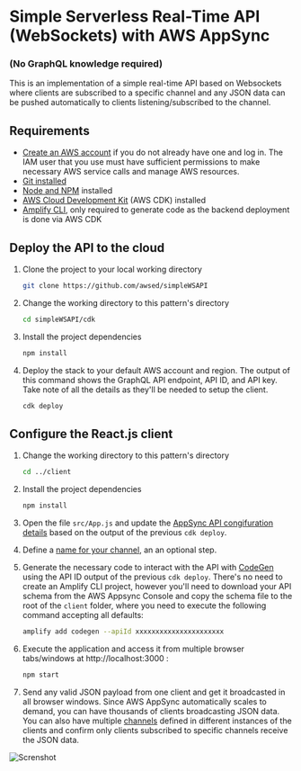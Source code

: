 # Simple Serverless Real-Time API (WebSockets) with AWS AppSync
### (No GraphQL knowledge required)
 
This is an implementation of a simple real-time API based on Websockets where clients are subscribed to a specific channel and any JSON data can be pushed automatically to clients listening/subscribed to the channel.

## Requirements

* [Create an AWS account](https://portal.aws.amazon.com/gp/aws/developer/registration/index.html) if you do not already have one and log in. The IAM user that you use must have sufficient permissions to make necessary AWS service calls and manage AWS resources.
* [Git installed](https://git-scm.com/book/en/v2/Getting-Started-Installing-Git)
* [Node and NPM](https://nodejs.org/en/download/) installed
* [AWS Cloud Development Kit](https://docs.aws.amazon.com/cdk/latest/guide/cli.html) (AWS CDK) installed
* [Amplify CLI](https://docs.amplify.aws/cli/start/install/), only required to generate code as the backend deployment is done via AWS CDK


## Deploy the API to the cloud

1. Clone the project to your local working directory

   ```sh
   git clone https://github.com/awsed/simpleWSAPI
   ```

2. Change the working directory to this pattern's directory

   ```sh
   cd simpleWSAPI/cdk
   ```

3. Install the project dependencies

   ```sh
   npm install
   ```

4. Deploy the stack to your default AWS account and region. The output of this command shows the GraphQL API endpoint, API ID, and API key. Take note of all the details as they'll be needed to setup the client.

   ```sh
   cdk deploy
   ```

## Configure the React.js client

1. Change the working directory to this pattern's directory

   ```sh
   cd ../client
   ```

2. Install the project dependencies

   ```sh
   npm install
   ```
3. Open the file `src/App.js` and update the [AppSync API congifuration details](https://github.com/awsed/simpleWSAPI/blob/68bc0846dc2edb5e13a75767a060153e37ceeaee/client/src/App.js#L9) based on the output of the previous `cdk deploy`.

4. Define a [name for your channel](https://github.com/awsed/simpleWSAPI/blob/68bc0846dc2edb5e13a75767a060153e37ceeaee/client/src/App.js#L22), an an optional step.

5. Generate the necessary code to interact with the API with [CodeGen](https://docs.amplify.aws/cli/graphql-transformer/codegen/) using the API ID output of the previous `cdk deploy`. There's no need to create an Amplify CLI project, however you'll need to download your API schema from the AWS Appsync Console and copy the schema file to the root of the `client` folder, where you need to execute the following command accepting all defaults:

   ```sh
   amplify add codegen --apiId xxxxxxxxxxxxxxxxxxxxxx
   ```

6. Execute the application and access it from multiple browser tabs/windows at http://localhost:3000 :

    ```bash
    npm start
    ```

7. Send any valid JSON payload from one client and get it broadcasted in all browser windows. Since AWS AppSync automatically scales to demand, you can have thousands of clients broadcasting JSON data. You can also have multiple [channels](https://github.com/awsed/simpleWSAPI/blob/68bc0846dc2edb5e13a75767a060153e37ceeaee/client/src/App.js#L22) defined in different instances of the clients and confirm only clients subscribed to specific channels receive the JSON data. 

![Screnshot](simple-wsapi.gif)
